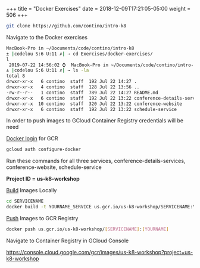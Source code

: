 +++
title = "Docker Exercises"
date = 2018-12-09T17:21:05-05:00
weight = 506
+++

```bash
git clone https://github.com/contino/intro-k8
```

Navigate to the Docker exercises

```bash
MacBook-Pro in ~/Documents/code/contino/intro-k8
± |codelou S:6 U:11 ✗| → cd Exercises/docker-exercises/
l
 2019-07-22 14:56:02 ⌚  MacBook-Pro in ~/Documents/code/contino/intro-k8/Exercises/docker-exercises
± |codelou S:6 U:11 ✗| → ls -la
total 8
drwxr-xr-x   6 contino  staff  192 Jul 22 14:27 .
drwxr-xr-x   4 contino  staff  128 Jul 22 13:56 ..
-rw-r--r--   1 contino  staff  789 Jul 22 14:27 README.md
drwxr-xr-x   6 contino  staff  192 Jul 22 13:22 conference-details-service
drwxr-xr-x  10 contino  staff  320 Jul 22 13:22 conference-website
drwxr-xr-x   6 contino  staff  192 Jul 22 13:22 schedule-service

```
In order to push images to GCloud Container Registry credentials will be need 

[Docker login](https://docs.docker.com/engine/reference/commandline/login/) for GCR
```bash
gcloud auth configure-docker
```

Run these commands for all three services, conference-details-services, conference-website, schedule-service 

**Project ID = us-k8-workshop** 

[Build](https://docs.docker.com/engine/reference/commandline/build/) Images Locally
```bash
cd SERVICENAME
docker build -t YOURNAME_SERVICE us.gcr.io/us-k8-workshop/SERVICENAME:YOURNAME
```        

[Push](https://docs.docker.com/engine/reference/commandline/push/) Images to GCR Registry 
```bash
docker push us.gcr.io/us-k8-workshop/[SERVICENAME]:[YOURNAME]
```

Navigate to Container Registry in GCloud Console 

https://console.cloud.google.com/gcr/images/us-k8-workshop?project=us-k8-workshop